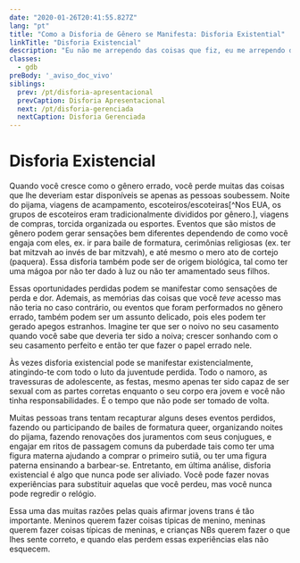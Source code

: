 ```yaml
---
date: "2020-01-26T20:41:55.827Z"
lang: "pt"
title: "Como a Disforia de Gênero se Manifesta: Disforia Existential"
linkTitle: "Disforia Existencial"
description: "Eu não me arrependo das coisas que fiz, eu me arrependo das coisas que não fiz quando tive a chance."
classes:
  - gdb
preBody: '_aviso_doc_vivo'
siblings:
  prev: /pt/disforia-apresentacional
  prevCaption: Disforia Apresentacional
  next: /pt/disforia-gerenciada
  nextCaption: Disforia Gerenciada
---
```


# Disforia Existencial

Quando você cresce como o gênero errado, você perde muitas das coisas que lhe deveriam estar disponíveis se apenas as pessoas soubessem. Noite do pijama, viagens de acampamento, escoteiros/escoteiras[^Nos EUA, os grupos de escoteiros eram tradicionalmente divididos por gênero.], viagens de compras, torcida organizada ou esportes. Eventos que são mistos de gênero podem gerar sensações bem diferentes dependendo de como você engaja com eles, ex. ir para baile de formatura, cerimônias religiosas (ex. ter bat mitzvah ao invés de bar mitzvah), e até mesmo o mero ato de cortejo (paquera). Essa disforia também pode ser de origem biológica, tal como ter uma mágoa por não ter dado à luz ou não ter amamentado seus filhos. 

Essas oportunidades perdidas podem se manifestar como sensações de perda e dor. Ademais, as memórias das coisas que você *teve* acesso mas não teria no caso contrário, ou eventos que foram performados no gênero errado, também podem ser um assunto delicado, pois eles podem ter gerado apegos estranhos. Imagine ter que ser o noivo no seu casamento quando você sabe que deveria ter sido a noiva; crescer sonhando com o seu casamento perfeito e então ter que fazer o papel errado nele.

Às vezes disforia existencial pode se manifestar existencialmente, atingindo-te com todo o luto da juventude perdida. Todo o namoro, as travessuras de adolescente, as festas, mesmo apenas ter sido capaz de ser sexual com as partes corretas enquanto o seu corpo era jovem e você não tinha responsabilidades. É o tempo que não pode ser tomado de volta.

Muitas pessoas trans tentam recapturar alguns deses eventos perdidos, fazendo ou participando de bailes de formatura queer, organizando noites do pijama, fazendo renovações dos juramentos com seus conjugues, e engajar em ritos de passagem comuns da puberdade tais como ter uma figura materna ajudando a comprar o primeiro sutiã, ou ter uma figura paterna ensinando a barbear-se. Entretanto, em última análise, disforia existencial é algo que nunca pode ser aliviado. Você pode fazer novas experiências para substituir aquelas que você perdeu, mas você nunca pode regredir o relógio.

Essa uma das muitas razões pelas quais afirmar jovens trans é tão importante. Meninos querem fazer coisas típicas de menino, meninas querem fazer coisas típicas de meninas, e crianças NBs querem fazer o que lhes sente correto, e quando elas perdem essas experiências elas não esquecem.
